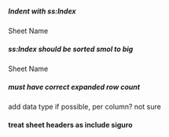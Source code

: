##### Indent with ss:Index
<Cell ss:Index="2" ss:StyleID="s76"><Data ss:Type="String">Sheet Name</Data></Cell>

##### ss:Index should be sorted smol to big
<Cell ss:Index="2" ss:StyleID="s76"><Data ss:Type="String">Sheet Name</Data></Cell>


##### must have correct expanded row count
  <Table ss:ExpandedColumnCount="15" ss:ExpandedRowCount="10" x:FullColumns="1"

#### add data type if possible, per column? not sure
#### treat sheet headers as include siguro
